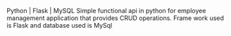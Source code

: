 Python | Flask | MySQL
Simple functional api in python for employee management application that provides CRUD operations. Frame work used is Flask and database used is MySql
